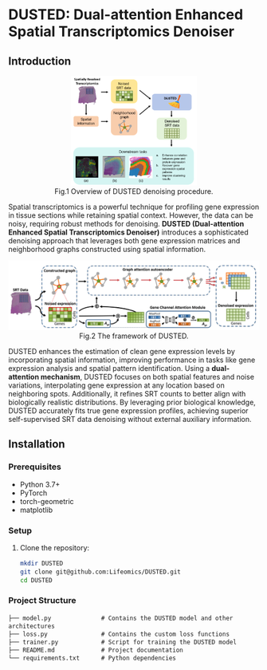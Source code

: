 # DUSTED: Dual-attention Enhanced Spatial Transcriptomics Denoiser

## Introduction

<div style="text-align: center;">
  <img src="./resource/overview.png" alt="workflow" style="width: 50%;">
  <br>
  <figcaption>Fig.1 Overview of DUSTED denoising procedure.</figcaption>
</div>


Spatial transcriptomics is a powerful technique for profiling gene expression in tissue sections while retaining spatial context. However, the data can be noisy, requiring robust methods for denoising. **DUSTED (Dual-attention Enhanced Spatial Transcriptomics Denoiser)** introduces a sophisticated denoising approach that leverages both gene expression matrices and neighborhood graphs constructed using spatial information.

<div align="center">
  <img src="./resource/model.png" alt="workflow">
  <figcaption>Fig.2 The framework of DUSTED.</figcaption>
</div>

DUSTED enhances the estimation of clean gene expression levels by incorporating spatial information, improving performance in tasks like gene expression analysis and spatial pattern identification. Using a **dual-attention mechanism**, DUSTED focuses on both spatial features and noise variations, interpolating gene expression at any location based on neighboring spots. Additionally, it refines SRT counts to better align with biologically realistic distributions. By leveraging prior biological knowledge, DUSTED accurately fits true gene expression profiles, achieving superior self-supervised SRT data denoising without external auxiliary information.



## Installation

### Prerequisites
- Python 3.7+
- PyTorch
- torch-geometric
- matplotlib
### Setup
1. Clone the repository:
   ```bash
   mkdir DUSTED
   git clone git@github.com:Lifeomics/DUSTED.git
   cd DUSTED
   ```
### Project Structure
 ```
 ├── model.py              # Contains the DUSTED model and other architectures
 ├── loss.py               # Contains the custom loss functions  
 ├── trainer.py            # Script for training the DUSTED model
 ├── README.md             # Project documentation
 └── requirements.txt      # Python dependencies
 ```